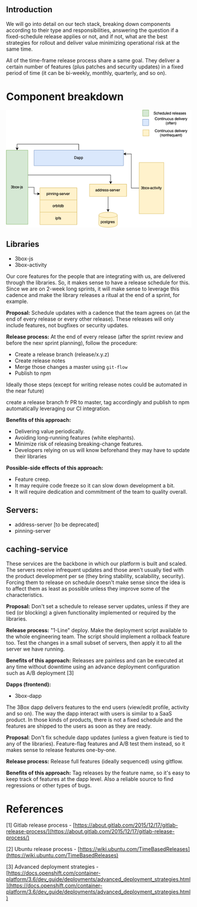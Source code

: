 ## Introduction

We will go into detail on our tech stack, breaking down components according to their type and responsibilities, answering the question if a fixed-schedule release applies or not, and if not, what are the best strategies for rollout and deliver value minimizing operational risk at the same time.

All of the time-frame release process share a same goal. They deliver a certain number of features (plus patches and security updates) in a fixed period of time (it can be bi-weekly, monthly, quarterly, and so on).

# Component breakdown

![component breakdown](./release_components.png)

## **Libraries**

- 3box-js
- 3box-activity

Our core features for the people that are integrating with us, are delivered through the libraries. So, it makes sense to have a release schedule for this. Since we are on 2-week long sprints, it will make sense to leverage this cadence and make the library releases a ritual at the end of a sprint, for example.

**Proposal:** Schedule updates with a cadence that the team agrees on (at the end of every release or every other release). These releases will only include features, not bugfixes or security updates.

**Release process:** At the end of every release (after the sprint review and before the nexr sprint planning), follow the procedure:

- Create a release branch (release/x.y.z)
- Create release notes
- Merge those changes a master using `git-flow`
- Publish to npm

Ideally those steps (except for writing release notes could be automated in the near future)

create a release branch fr PR to master, tag accordingly and publish to npm automatically leveraging our CI integration.

**Benefits of this approach:**

- Delivering value periodically.
- Avoiding long-running features (white elephants).
- Minimize risk of releasing breaking-change features.
- Developers relying on us will know beforehand they may have to update their libraries

**Possible-side effects of this approach:**

- Feature creep.
- It may require code freeze so it can slow down development a bit.
- It will require dedication and commitment of the team to quality overall.

## **Servers:**

- address-server [to be deprecated]
- pinning-server

## caching-service

These services are the backbone in which our platform is built and scaled. The servers receive infrequent updates and those aren't usually tied with the product development per se (they bring stability, scalability, security). Forcing them to release on schedule doesn't make sense since the idea is to affect them as least as possible unless they improve some of the characteristics.

**Proposal:** Don't set a schedule to release server updates, unless if they are tied (or blocking) a given functionality implemented or required by the libraries.

**Release process:**  "1-Line" deploy. Make the deployment script available to the whole engineering team. The script should implement a rollback feature too. Test the changes in a small subset of servers, then apply it to all the server we have running.

**Benefits of this approach:** Releases are painless and can be executed at any time without downtime using an advance deployment configuration such as A/B deployment [3]

**Dapps (frontend):**

- 3box-dapp

The 3Box dapp delivers features to the end users (view/edit profile, activity and so on). The way the dapp interact with users is similar to a SaaS product. In those kinds of products, there is not a fixed schedule and the features are shipped to the users as soon as they are ready.

**Proposal**: Don't fix schedule dapp updates (unless a given feature is tied to any of the libraries). Feature-flag features and A/B test them instead, so it makes sense to release features one-by-one.

**Release process:** Release full features (ideally sequenced) using gitflow.

**Benefits of this approach:** Tag releases by the feature name, so it's easy to keep track of features at the dapp level. Also a reliable source to find regressions or other types of bugs.

# References

[1] Gitlab release process - [https://about.gitlab.com/2015/12/17/gitlab-release-process/](https://about.gitlab.com/2015/12/17/gitlab-release-process/)

[2] Ubuntu release process -  [https://wiki.ubuntu.com/TimeBasedReleases](https://wiki.ubuntu.com/TimeBasedReleases)

[3] Advanced deployment strategies - [https://docs.openshift.com/container-platform/3.6/dev_guide/deployments/advanced_deployment_strategies.html](https://docs.openshift.com/container-platform/3.6/dev_guide/deployments/advanced_deployment_strategies.html)